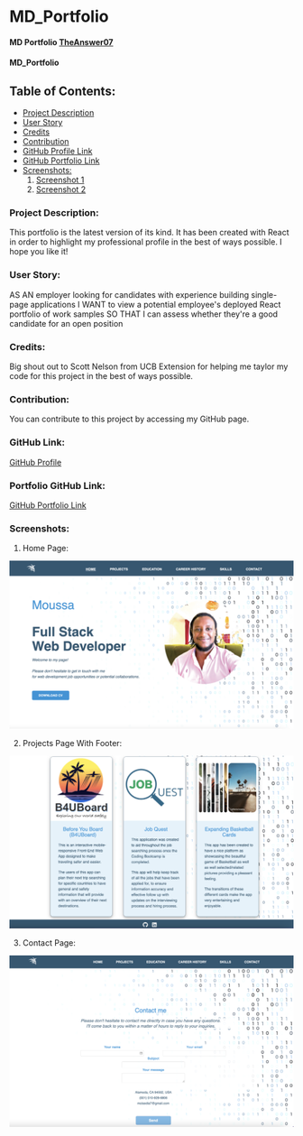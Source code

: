 # MD_Portfolio

#### MD Portfolio [TheAnswer07](https://github.com/TheAnswer07)

#### MD_Portfolio

## Table of Contents:
* [Project Description](#project-description)
* [User Story](#username)
* [Credits](#credits)
* [Contribution](#contribution)
* [GitHub Profile Link](#github-profile)
* [GitHub Portfolio Link](#portfolio-github-link)
* [Screenshots:](#screenshots)
    1. [Screenshot 1](#Screenshot-1)
    2. [Screenshot 2](#Screenshot-2)



### Project Description:

This portfolio is the latest version of its kind. It has been created with React in order to highlight my professional profile in the best of ways possible. I hope you like it!

### User Story:

AS AN employer looking for candidates with experience building single-page applications
I WANT to view a potential employee's deployed React portfolio of work samples
SO THAT I can assess whether they're a good candidate for an open position

### Credits:

Big shout out to Scott Nelson from UCB Extension for helping me taylor my code for this project in the best of ways possible.

### Contribution:

You can contribute to this project by accessing my GitHub page.

### GitHub Link:

[GitHub Profile](https://github.com/TheAnswer07)

### Portfolio GitHub Link:

[GitHub Portfolio Link](https://theanswer07.github.io/md_portfolio/)

### Screenshots:

1. Home Page:

![Home Page](public/screenshots/Home-Page.png "Home Page")

2. Projects Page With Footer:

![Projects Page With Footer](public/screenshots/Projects-Page-With-Footer.png "Projects Page With Footer")

3. Contact Page:

![Contact Page](public/screenshots/Contact-Page.png "Contact Page")